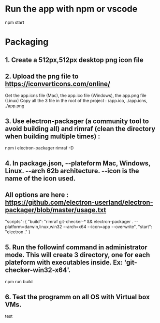 # Run the app with npm or vscode
npm start

# Packaging
## 1. Create a 512px,512px desktop png icon file

## 2. Upload the png file to https://iconverticons.com/online/
Get the app.icns file (Mac),
the app.ico file (Windows),
the app.png file (Linux)
Copy all the 3 file in the root of the project : /app.ico, ./app.icns, ./app.png

## 3. Use electron-packager (a community tool to avoid building all) and rimraf (clean the directory when building multiple times) :
npm i electron-packager rimraf -D

## 4. In package.json, --plateform Mac, Windows, Linux. --arch 62b architecture. --icon is the name of the icon used.
## All options are here : https://github.com/electron-userland/electron-packager/blob/master/usage.txt
"scripts": {
    "build": "rimraf git-checker-* && electron-packager . --platform=darwin,linux,win32 --arch=x64 --icon=app --overwrite",
	"start": "electron ."
}

## 5. Run the followinf command in administrator mode. This will create 3 directory, one for each plateform with executables inside. Ex: 'git-checker-win32-x64'.
npm run build

## 6. Test the programm on all OS with Virtual box VMs.

test

